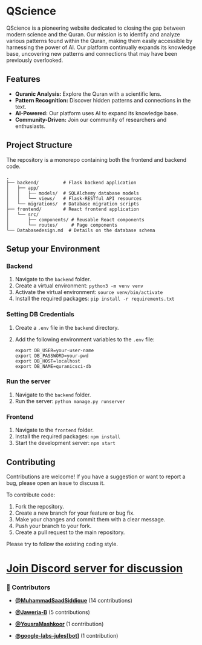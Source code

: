 <!-- DO NOT REMOVE - contributor_list:data:start:["MuhammadSaadSiddique", "Jaweria-B", "YousraMashkoor", "google-labs-jules[bot]"]:end -->

# QScience

QScience is a pioneering website dedicated to closing the gap between modern science and the Quran. Our mission is to identify and analyze various patterns found within the Quran, making them easily accessible by harnessing the power of AI. Our platform continually expands its knowledge base, uncovering new patterns and connections that may have been previously overlooked.

## Features

*   **Quranic Analysis:** Explore the Quran with a scientific lens.
*   **Pattern Recognition:** Discover hidden patterns and connections in the text.
*   **AI-Powered:** Our platform uses AI to expand its knowledge base.
*   **Community-Driven:** Join our community of researchers and enthusiasts.

## Project Structure

The repository is a monorepo containing both the frontend and backend code.

```
.
├── backend/         # Flask backend application
│   ├── app/
│   │   ├── models/  # SQLAlchemy database models
│   │   └── views/   # Flask-RESTful API resources
│   └── migrations/  # Database migration scripts
├── frontend/        # React frontend application
│   └── src/
│       ├── components/ # Reusable React components
│       └── routes/     # Page components
└── Databasedesign.md  # Details on the database schema
```

## Setup your Environment

### Backend

1.  Navigate to the `backend` folder.
2.  Create a virtual environment: `python3 -m venv venv`
3.  Activate the virtual environment: `source venv/bin/activate`
4.  Install the required packages: `pip install -r requirements.txt`

### Setting DB Credentials

1.  Create a `.env` file in the `backend` directory.
2.  Add the following environment variables to the `.env` file:

    ```
    export DB_USER=your-user-name
    export DB_PASSWORD=your-pwd
    export DB_HOST=localhost
    export DB_NAME=quranicsci-db
    ```

### Run the server

1.  Navigate to the `backend` folder.
2.  Run the server: `python manage.py runserver`

### Frontend

1.  Navigate to the `frontend` folder.
2.  Install the required packages: `npm install`
3.  Start the development server: `npm start`

## Contributing

Contributions are welcome! If you have a suggestion or want to report a bug, please open an issue to discuss it.

To contribute code:
1.  Fork the repository.
2.  Create a new branch for your feature or bug fix.
3.  Make your changes and commit them with a clear message.
4.  Push your branch to your fork.
5.  Create a pull request to the main repository.

Please try to follow the existing coding style.

# [Join Discord server for discussion](https://discord.gg/kWJjnFW3eK)

<!-- prettier-ignore-start -->
<!-- DO NOT REMOVE - contributor_list:start -->
### 👥 Contributors


- **[@MuhammadSaadSiddique](https://github.com/MuhammadSaadSiddique)** (14 contributions)

- **[@Jaweria-B](https://github.com/Jaweria-B)** (5 contributions)

- **[@YousraMashkoor](https://github.com/YousraMashkoor)** (1 contribution)

- **[@google-labs-jules[bot]](https://github.com/apps/google-labs-jules)** (1 contribution)

<!-- DO NOT REMOVE - contributor_list:end -->
<!-- prettier-ignore-end -->